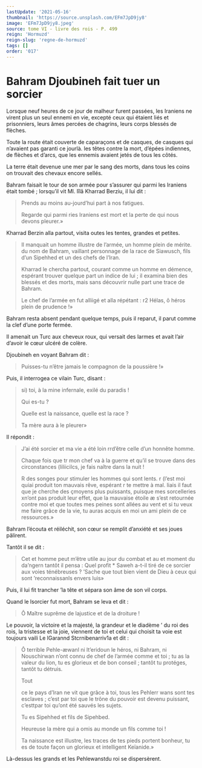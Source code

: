 ```yaml
---
lastUpdate: '2021-05-16'
thumbnail: 'https://source.unsplash.com/EFm7JpD9jy8'
image: 'EFm7JpD9jy8.jpeg'
source: tome VI - livre des rois - P. 499
reign: 'Hormuzd'
reign-slug: 'regne-de-hormuzd'
tags: []
order: '017'
---
```


# Bahram Djoubineh fait tuer un sorcier

Lorsque neuf heures de ce jour de malheur furent passées, les Iraniens ne virent plus un seul ennemi en vie, excepté ceux qui étaient liés et prisonniers, leurs âmes percées de chagrins, leurs corps blessés de flèches.

Toute la route était couverte de caparaçons et de casques, de casques qui n’avaient pas garanti ce jourlà. les têtes contre la mort, d’épées indiennes, de flèches et d’arcs, que les ennemis avaient jetés de tous les côtés.

La terre était devenue une mer par le sang des morts, dans tous les coins on trouvait des chevaux encore sellés.

Bahram faisait le tour de son armée pour s’assurer qui parmi les Iraniens était tombé ; lorsqu’il vit Ml. lîlâ
Kharrad Berziu, il lui dit :

> Prends au moins au-jourd’hui part à nos fatigues.
>
> Regarde qui parmi ries Iraniens est mort et la perte de qui nous devons pleurer.»

Kharrad Berzin alla partout, visita outes les tentes, grandes et petites.
>
> Il manquait un homme illustre de l’armée, un homme plein de mérite. du nom de Bahram, vaillant personnage de la race de Siawusch, fils d’un Sipehhed et un des chefs de l’Iran.
>
> Kharrad le chercha partout, courant comme un homme en démence, espérant trouver quelque part un indice de lui ; il examina bien des blessés et des morts, mais sans découvrir nulle part une trace de Bahram.
>
> Le chef de l’armée en fut alliigé et alla répétant : r2 Hélas, ô héros plein de prudence !»

Bahram resta absent pendant quelque temps, puis il reparut, il parut comme la clef d’une porte fermée.

Il amenait un Turc aux cheveux roux, qui versait des larmes et avait l’air d’avoir le cœur ulcéré de colère.

Djoubineh en voyant Bahram dit :

> Puisses-tu n’être jamais le compagnon de la poussière !»

Puis, il interrogea ce vilain Turc, disant :

> si) toi, à la mine infernale, exilé du paradis !
>
> Qui es-tu ?
>
> Quelle est la naissance, quelle est la race ?
>
> Ta mère aura à le pleurer»

Il répondit :

> J’ai été sorcier et ma vie a été loin rrd’être celle d’un honnête homme.
>
> Chaque fois que tr mon chef va à la guerre et qu’il se trouve dans des circonstances (liliicilcs, je fais naître dans la nuit !
>
> R des songes pour stimuler les hommes qui sont lents. r (l’est moi quiai produit ton mauvais rêve, espérant r te mettre à mal. liais il faut que je cherche des çmoyens plus puissants, puisque mes sorcelleries xn’ont pas produit leur effet, que la mauvaise étoile
æ s’est retournée contre moi et que toutes mes peines sont allées au vent et si tu veux me faire grâce de la vie, tu auras acquis en moi un ami plein de ce ressources.»

Bahram l’écouta et réiléchit, son cœur se remplit d’anxiété et ses joues pâlirent.

Tantôt il se dit :

> Cet et homme peut m’être utile au jour du combat et au et moment du da’ngern tantôt il pensa : Quel profit \* Saweh a-t-il tiré de ce sorcier aux voies ténébreuses ? ’Sache que tout bien vient de Dieu à ceux qui sont ’reconnaissanls envers luis»

Puis, il lui fit trancher ’la tête et sépara son âme de son vil corps.

Quand le lsorcier fut mort, Bahram se leva et dit :

> Ô Maître suprême de lajustice et de la droiture !

Le pouvoir, la victoire et la majesté, la grandeur et le diadème ’ du roi des rois, la tristesse et la joie, viennent de toi et celui qui choisit ta voie est toujours vaili Le lGarannd Stcrnibenarriv1a et dit :

> Ô terrible Pehle-æwanl ni lt’eridoun le héros, ni Bahram, ni Nouschirwan n’ont connu de chef de l’armée comme et toi ; tu as la valeur du lion, tu es glorieux et de bon conseil ; tantôt tu protéges, tantôt tu détruis.
>
> Tout
>
> ce le pays d’Iran ne vit que grâce à toi, tous les Pehlerr wans sont tes esclaves ; c’est par toi que le trône du pouvoir est devenu puissant, c’esttpar toi qu’ont été sauvés les sujets.
>
> Tu es Sipehhed et fils de Sipehbed.
>
> Heureuse la mère qui a omis au monde un fils comme toi !
>
> Ta naissance est illustre, les traces de tes pieds portent bonheur, tu es de toute façon un glorieux et intelligent Keïanide.»

Là-dessus les grands et les Pehlewanstdu roi se dispersèrent.
